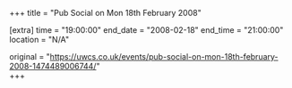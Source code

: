 +++
title = "Pub Social on Mon 18th February 2008"

[extra]
time = "19:00:00"
end_date = "2008-02-18"
end_time = "21:00:00"
location = "N/A"

original = "https://uwcs.co.uk/events/pub-social-on-mon-18th-february-2008-1474489006744/"    
+++



